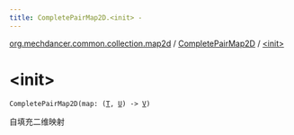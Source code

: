 ```yaml
---
title: CompletePairMap2D.<init> - 
---
```


[org.mechdancer.common.collection.map2d](../index.html) / [CompletePairMap2D](index.html) / [&lt;init&gt;](./-init-.html)

# &lt;init&gt;

`CompletePairMap2D(map: (`[`T`](index.html#T)`, `[`U`](index.html#U)`) -> `[`V`](index.html#V)`)`

自填充二维映射


